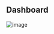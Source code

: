 <h2> Dashboard </h2>

![image](https://github.com/user-attachments/assets/5f4611d0-d527-4eeb-a311-b5b9eddcb45a)
